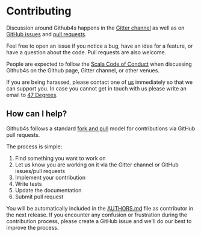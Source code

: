 # Contributing

Discussion around Github4s happens in the [Gitter channel](https://gitter.im/47degrees/github4s) as well as on
[GitHub issues](https://github.com/47degrees/github4s/issues) and [pull requests](https://github.com/47degrees/github4s/pulls).

Feel free to open an issue if you notice a bug, have an idea for a feature, or have a question about
the code. Pull requests are also welcome.

People are expected to follow the [Scala Code of Conduct](https://typelevel.org/code-of-conduct.html) when discussing Github4s on the Github page, Gitter channel, or other venues.

If you are being harassed, please contact one of [us](AUTHORS.md#maintainers) immediately so that we can support you. In case you cannot get in touch with us please write an email to [47 Degrees](mailto:hello@47deg.com).

## How can I help?

Github4s follows a standard [fork and pull](https://help.github.com/articles/using-pull-requests/) model for contributions via GitHub pull requests.

The process is simple:

 1. Find something you want to work on
 2. Let us know you are working on it via the Gitter channel or GitHub issues/pull requests
 3. Implement your contribution
 4. Write tests
 5. Update the documentation
 6. Submit pull request

You will be automatically included in the [AUTHORS.md](AUTHORS.md#contributors) file as contributor in the next release.
If you encounter any confusion or frustration during the contribution process, please create a GitHub issue and we'll do our best to improve the process.